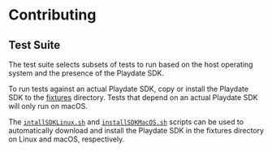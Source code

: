 # Contributing

## Test Suite

The test suite selects subsets of tests to run based on the host operating system and the presence of the Playdate SDK.

To run tests against an actual Playdate SDK, copy or install the Playdate SDK to the [fixtures](/fixtures/PlaydateSDK) directory. Tests that depend on an actual Playdate SDK will only run on macOS.

The [`intallSDKLinux.sh`](/scripts/installSDKLinux.sh) and [`installSDKMacOS.sh`](/scripts/installSDKMacOS.sh) scripts can be used to automatically download and install the Playdate SDK in the fixtures directory on Linux and macOS, respectively.
